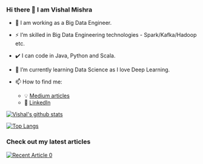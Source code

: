 ### Hi there 👋 I am Vishal Mishra

- :office: I am working as a Big Data Engineer.
- :zap: I’m skilled in Big Data Engineering technologies - Spark/Kafka/Hadoop etc.
- :heavy_check_mark: I can code in Java, Python and Scala.
- 🌱 I’m currently learning Data Science as I love Deep Learning.

- 📫 How to find me: 
  - :bulb: [Medium articles](https://vishalmishra2k20.medium.com/)
  - :office: [LinkedIn](https://www.linkedin.com/in/vishalmishra88/)


[![Vishal's github stats](https://github-readme-stats.vercel.app/api?username=vishal2505&count_private=true&show_icons=true&hide=contribs,prs&theme=radical&hide_rank=false)](https://github.com/vishal2505/github-readme-stats)

[![Top Langs](https://github-readme-stats.vercel.app/api/top-langs/?username=vishal2505)](https://github.com/vishal2505/github-readme-stats)

### Check out my latest articles

<a target="_blank" href="https://github-readme-medium-recent-article.vercel.app/medium/@vishalmishra2k20/0"><img src="https://github-readme-medium-recent-article.vercel.app/medium/@vishalmishra2k20/0" alt="Recent Article 0">
